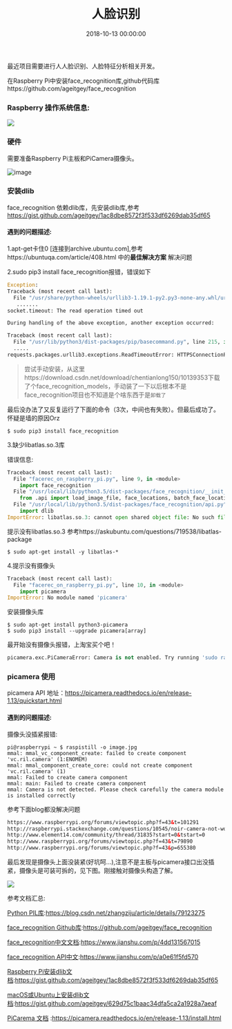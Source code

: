 ﻿---
layout: post
title: 人脸识别
date: 2018-10-13 00:00:00
categories: 物联网
tags: Raspberry Pi
---

最近项目需要进行人人脸识别、人脸特征分析相关开发。

在Raspberry Pi中安装face_recognition库,github代码库https://github.com/ageitgey/face_recognition

### Raspberry 操作系统信息:

![](https://i.loli.net/2019/07/02/5d1ab077d26c516007.jpg)

### 硬件

需要准备Raspberry Pi主板和PiCamera摄像头。

![image](https://i.loli.net/2019/07/02/5d1ab07e1a8f457965.jpg)

### 安装dlib

face_recognition 依赖dlib库，先安装dlib库,参考 https://gist.github.com/ageitgey/1ac8dbe8572f3f533df6269dab35df65

#### 遇到的问题描述:

1.apt-get卡住0 [连接到archive.ubuntu.com],参考https://ubuntuqa.com/article/408.html 中的**最佳解决方案** 解决问题

2.sudo pip3 install face_recognition报错，错误如下

```python
Exception:
Traceback (most recent call last):
  File "/usr/share/python-wheels/urllib3-1.19.1-py2.py3-none-any.whl/urllib3/response.py", line 298, in _error_catcher
   .......
socket.timeout: The read operation timed out

During handling of the above exception, another exception occurred:

Traceback (most recent call last):
  File "/usr/lib/python3/dist-packages/pip/basecommand.py", line 215, in main
  .....
requests.packages.urllib3.exceptions.ReadTimeoutError: HTTPSConnectionPool(host='www.piwheels.org', port=443): Read timed out.


```

> 尝试手动安装，从这里https://download.csdn.net/download/chentianlong150/10139353下载了个face_recognition_models，手动装了一下以后根本不是face_recognition项目也不知道是个啥东西于是``卸载了``


最后没办法了又反复运行了下面的命令（3次，中间也有失败）。但最后成功了。怀疑是墙的原因Orz

```shell
$ sudo pip3 install face_recognition
```

3.缺少libatlas.so.3库

错误信息:

```python
Traceback (most recent call last):
  File "facerec_on_raspberry_pi.py", line 9, in <module>
    import face_recognition
  File "/usr/local/lib/python3.5/dist-packages/face_recognition/__init__.py", line 7, in <module>
    from .api import load_image_file, face_locations, batch_face_locations, face_landmarks, face_encodings, compare_faces, face_distance
  File "/usr/local/lib/python3.5/dist-packages/face_recognition/api.py", line 4, in <module>
    import dlib
ImportError: libatlas.so.3: cannot open shared object file: No such file or directory

```

提示没有libatlas.so.3 参考https://askubuntu.com/questions/719538/libatlas-package

```shell
$ sudo apt-get install -y libatlas-*

```

4.提示没有摄像头

```python
Traceback (most recent call last):
  File "facerec_on_raspberry_pi.py", line 10, in <module>
    import picamera
ImportError: No module named 'picamera'

```

安装摄像头库

```shell
$ sudo apt-get install python3-picamera
$ sudo pip3 install --upgrade picamera[array]

```

最开始没有摄像头报错，上淘宝买个吧！

```python
picamera.exc.PiCameraError: Camera is not enabled. Try running 'sudo raspi-config' and ensure that the camera has been enabled.

```

### picamera 使用

picamera API 地址：https://picamera.readthedocs.io/en/release-1.13/quickstart.html

#### 遇到的问题描述:

摄像头没插紧报错:

```shell
pi@raspberrypi ~ $ raspistill -o image.jpg
mmal: mmal_vc_component_create: failed to create component 'vc.ril.camera' (1:ENOMEM)
mmal: mmal_component_create_core: could not create component 'vc.ril.camera' (1)
mmal: Failed to create camera component
mmal: main: Failed to create camera component
mmal: Camera is not detected. Please check carefully the camera module is installed correctly

```

参考下面blog都没解决问题

```html
https://www.raspberrypi.org/forums/viewtopic.php?f=43&t=101291
http://raspberrypi.stackexchange.com/questions/10545/noir-camera-not-working
http://www.element14.com/community/thread/31835?start=0&tstart=0
http://www.raspberrypi.org/forums/viewtopic.php?f=43&t=79890
http://www.raspberrypi.org/forums/viewtopic.php?f=43&p=655380
```
最后发现是摄像头上面没装紧(好坑呵...),注意不是主板与picamera接口出没插紧，摄像头是可装可拆的，见下图。刚接触对摄像头构造了解。

![](https://i.loli.net/2019/07/02/5d1ab0853dc5793940.jpg)


参考文档汇总:

[Python PIL库](https://blog.csdn.net/zhangziju/article/details/79123275):https://blog.csdn.net/zhangziju/article/details/79123275

[face_recognition Github库](https://github.com/ageitgey/face_recognition):https://github.com/ageitgey/face_recognition

[face_recognition中文文档](https://www.jianshu.com/p/4dd131567015):https://www.jianshu.com/p/4dd131567015

[face_recognition API中文](https://www.jianshu.com/p/a0e61f5fd570):https://www.jianshu.com/p/a0e61f5fd570

[Raspberry Pi安装dlib文档](https://gist.github.com/ageitgey/1ac8dbe8572f3f533df6269dab35df65):https://gist.github.com/ageitgey/1ac8dbe8572f3f533df6269dab35df65

[macOS或Ubuntu上安装dlib文档](https://gist.github.com/ageitgey/629d75c1baac34dfa5ca2a1928a7aeaf):https://gist.github.com/ageitgey/629d75c1baac34dfa5ca2a1928a7aeaf

[PiCarema 文档](https://picamera.readthedocs.io/en/release-1.13/install.html) :https://picamera.readthedocs.io/en/release-1.13/install.html